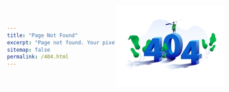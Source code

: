 ```yaml
---
title: "Page Not Found"
excerpt: "Page not found. Your pixels are in another canvas."
sitemap: false
permalink: /404.html
---
```

<style>
    body{
        margin: 0;
        display: flex;
        justify-content: center;
        align-items: center;
    }
    img{
        width: 50%;
        height: 80%;
    }
</style>
<body>
    <img src="/assets/images/404_2.jpg"/>
</body>
<!-- ![]("/assets/images/404_1.jpg") -->